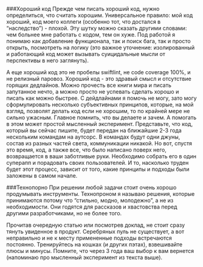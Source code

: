 ###Хороший код
  Прежде чем писать хороший код, нужно определиться, что считать хорошим. 
  Универсальное правило: мой код хороший, код моего коллеги (особенно тот, что достался в “наследство”) - плохой. 
  Эту шутку можно сказать другими словами: чем больнее мне работать с кодом, тем он хуже. 
  Под работой я понимаю как добавление функционала, так и поиск бага, так и просто открыть, 
  посмотреть на логику (это важное уточнение: изолированный и работающий код может вызывать 
  суицидальные мысли от перспективы в него заглянуть). 
  
  А еще хороший код это не пробелы swiftlint, не code coverage 100%, и не релизный паровоз. 
  Хороший код - это здравый смысл и отсутствие горящих дедлайнов. 
  Можно прочесть все книги мира и писать запутанное нечто, а можно просто не успевать сделать 
  хорошо и писать как можно быстрее. С дейдлайнами я помочь не могу, зато могу сформулировать несколько 
  субъективных принципов, которые, на мой взгляд, позволят делать код если не хорошим, то по крайней мере 
  не сильно ужасным. Главное помнить, что вы делаете и зачем. А помогать в этом может простой мысленный эксперимент. 
  Представьте, что код, который вы сейчас пишите, будет передан на ближайшие 2-3 года нескольким командам на аутсорс. 
  В командах будут одни джуны, состав из разных частей света, коммуникации никакой. 
  Но вот, спустя это время, код, а также все, что было написано поверх него, возвращается в ваши заботливые руки. 
  Необходимо собрать его в один суперапп и порадовать своих пользователей. И то, насколько труден будет этот процесс, 
  зависит от того, какие принципы и подходы были заложены в самом начале.</p>

###Технопорно
При решении любой задачи стоит очень хорошо продумывать инструменты. Технопроном я называю решения, которые 
  принимаются потому что “стильно, модно, молодежно”, а не из необходимости. Они годятся для рассказов и хвастовства 
  перед другими разработчиками, но не более того. 
  
  Прочитав очередную статью или посмотрев доклад, не стоит сразу тянуть увиденное в продукт. 
  Серебряных пуль не существует, а вот неправильно и не к месту примененные подходы встречаются постоянно. 
  Тренируйтесь на кошках (и других пэтах), взвешивайте плюсы и минусы. 
  Помните, что через 3 года ваш выбор к вам вернется (напоминаю про мысленный эксперимент из текста выше).  
